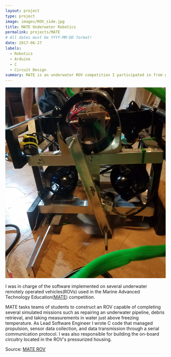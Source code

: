 ```yaml
---
layout: project
type: project
image: images/ROV_side.jpg
title: MATE Underwater Robotics
permalink: projects/MATE
# All dates must be YYYY-MM-DD format!
date: 2017-06-27
labels:
  - Robotics
  - Arduino
  - C
  - Circuit Design
summary: MATE is an underwater ROV competition I participated in from grade 7 to 12.
---
```


<img class="ui medium right floated rounded image" src="../images/ROV_front.jpg">

I was in charge of the software implemented on several underwater remotely operated vehicles(ROVs) used in the Marine Advanced Technology Education([MATE](https://materovcompetition.org/)) competition. 

MATE tasks teams of students to construct an ROV capable of completing several simulated missions such as repairing an underwater pipeline, debris retrieval, and taking measurements in water just above freezing temperature. As Lead Software Engineer I wrote C code that managed propulsion, sensor data collection, and data transmission through a serial communication protocol. I was also responsible for building the on-board circuitry located in the ROV's pressurized housing.
 
Source: <a href=https://files.materovcompetition.org/TechReportArchives/2017/HighlandsInterandPCHS_KaimanaEnter_TechReport_2017.pdf><i class="MATE_logo"></i>MATE ROV</a>
